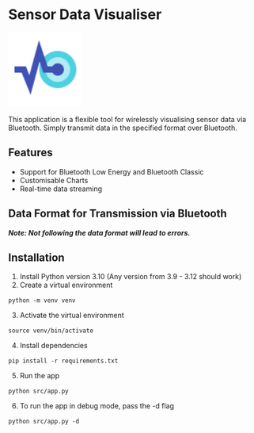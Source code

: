 # Sensor Data Visualiser

<img width="150" height="150" src="./src/resources/icon.svg"/>

This application is a flexible tool for wirelessly visualising sensor data via Bluetooth. Simply transmit data in the specified format over Bluetooth.

## Features
- Support for Bluetooth Low Energy and Bluetooth Classic
- Customisable Charts
- Real-time data streaming

## Data Format for Transmission via Bluetooth

***Note: Not following the data format will lead to errors.***


## Installation
1. Install Python version 3.10 (Any version from 3.9 - 3.12 should work)
2. Create a virtual environment
```console
python -m venv venv
```
3. Activate the virtual environment
```console
source venv/bin/activate
```
4. Install dependencies
```console
pip install -r requirements.txt
```
5. Run the app
```console
python src/app.py
```
6. To run the app in debug mode, pass the -d flag
```console
python src/app.py -d
```